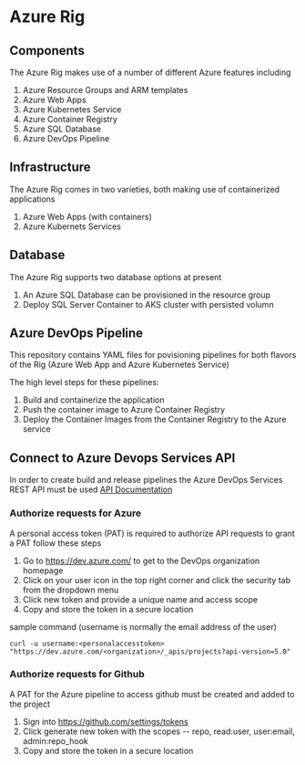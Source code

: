# Azure Rig

## Components
The Azure Rig makes use of a number of different Azure features including


1. Azure Resource Groups and ARM templates
1. Azure Web Apps
1. Azure Kubernetes Service
1. Azure Container Registry
1. Azure SQL Database
1. Azure DevOps Pipeline

## Infrastructure

The Azure Rig comes in two varieties, both making use of containerized applications

1. Azure Web Apps (with containers)
1.  Azure Kubernets Services

## Database

The Azure Rig supports two database options at present

1. An Azure SQL Database can be provisioned in the resource group
1. Deploy SQL Server Container to AKS cluster with persisted volumn

## Azure DevOps Pipeline

This repository contains YAML files for povisioning pipelines for both flavors of the Rig (Azure Web App and Azure Kubernetes Service)

The high level steps for these pipelines: 
1. Build and containerize the application
1. Push the container image to Azure Container Registry 
1. Deploy the Container Images from the Container Registry to the Azure service

## Connect to Azure Devops Services API
In order to create build and release pipelines the Azure DevOps Services REST API must be used [API Documentation](https://docs.microsoft.com/en-us/rest/api/azure/devops/?view=azure-devops-rest-5.0)
### Authorize requests for Azure 
A personal access token (PAT) is required to authorize API requests to grant a PAT follow these steps
1. Go to https://dev.azure.com/<organization> to get to the DevOps organization homepage
1. Click on your user icon in the top right corner and click the security tab from the dropdown menu
1. Click new token and provide a unique name and access scope 
1. Copy and store the token in a secure location

sample command (username is normally the email address of the user)

```curl -u username:<personalaccesstoken> "https://dev.azure.com/<organization>/_apis/projects?api-version=5.0"```

### Authorize requests for Github
A PAT for the Azure pipeline to access github must be created and added to the project
1. Sign into https://github.com/settings/tokens
1. Click generate new token with the scopes -- repo, read:user, user:email, admin:repo_hook
1. Copy and store the token in a secure location

